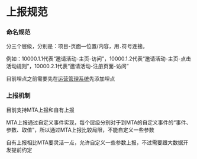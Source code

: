 # 上报规范

### 命名规范

分三个层级，分别是：项目-页面—位置/内容，用`.`符号连接。

例如：10000.1.1代表“邀请活动-主页-访问”，10000.1.2代表“邀请活动-主页-点击活动规则”，10000.2.1代表“邀请活动-注册页面-访问”

目前埋点之前需要先在[运营管理系统](https://o.jyblife.com/mtaTag/index?url_id=359&search_status=1)先添加埋点

### 上报机制

目前支持MTA上报和自有上报

MTA上报通过自定义事件实现，每个层级分别对于到MTA的自定义事件的“事件、参数、取值”，所以通过MTA上报比较局限，不能自定义一些参数

自有上报相比MTA要灵活一点，允许自定义一些参数上报，不过需要跟大数据开发提前约定



